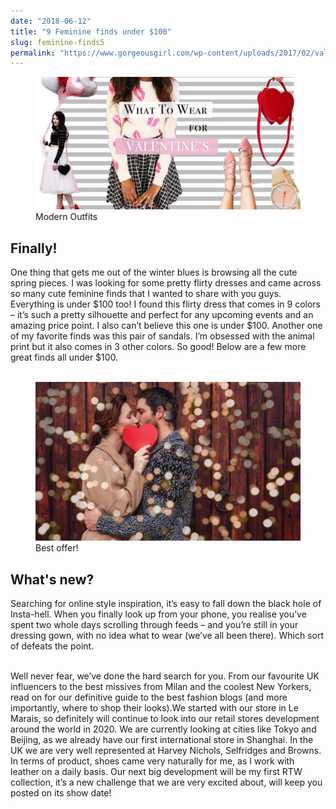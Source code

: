 ```yaml
---
date: "2018-06-12"
title: "9 Feminine finds under $100"
slug: feminine-finds5
permalink: "https://www.gorgeousgirl.com/wp-content/uploads/2017/02/valentines-day-beauty-tips.jpg"
---
```

 <!-- markdownlint-disable MD033 -->
 <figure class="figure">
    <img src="./images/1.JPG" alt="Modern Outfits"/>
    <figcaption class="figure__caption">Modern Outfits</figcaption>
</figure>

 ## Finally!
 One thing that gets me out of the winter blues is browsing all the cute spring pieces. I was looking for some pretty flirty dresses and came across so many cute feminine finds that I wanted to share with you guys. Everything is under $100 too! I found this flirty dress that comes in 9 colors – it’s such a pretty silhouette and perfect for any upcoming events and an amazing price point. I also can’t believe this one is under $100. Another one of my favorite finds was this pair of sandals. I’m obsessed with the animal print but it also comes in 3 other colors. So good! Below are a few more great finds all under $100.<br></br>
 <figure class="figure">
    <img src="./images/2.JPG" alt="Best offer!"/>
    <figcaption class="figure__caption">Best offer!</figcaption>
</figure>

 ## What's new?
 
Searching for online style inspiration, it’s easy to fall down the black hole of Insta-hell. When you finally look up from your phone, you realise you’ve spent two whole days scrolling through feeds – and you’re still in your dressing gown, with no idea what to wear (we’ve all been there). Which sort of defeats the point.<br></br>

Well never fear, we’ve done the hard search for you. From our favourite UK influencers to the best missives from Milan and the coolest New Yorkers, read on for our definitive guide to the best fashion blogs (and more importantly, where to shop their looks).We started with our store in Le Marais, so definitely will continue to look into our retail stores development around the world in 2020. We are currently looking at cities like Tokyo and Beijing, as we already have our first international store in Shanghai. In the UK we are very well represented at Harvey Nichols, Selfridges and Browns. In terms of product, shoes came very naturally for me, as I work with leather on a daily basis. Our next big development will be my first RTW collection, it’s a new challenge that we are very excited about, will keep you posted on its show date!